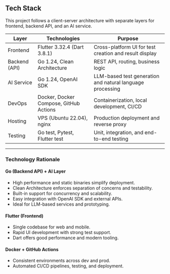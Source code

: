 ##  Tech Stack

This project follows a client-server architecture with separate layers for frontend, backend API, and an AI service.

| Layer         | Technologies                                 | Purpose                                                    |
|---------------|----------------------------------------------|------------------------------------------------------------|
| Frontend      | Flutter 3.32.4 (Dart 3.8.1)                  | Cross-platform UI for test creation and result display     |
| Backend (API) | Go 1.24, Clean Architecture                  | REST API, routing, business logic                          |
| AI Service    | Go 1.24, OpenAI SDK                          | LLM-based test generation and natural language processing  |
| DevOps        | Docker, Docker Compose, GitHub Actions       | Containerization, local development, CI/CD                 |
| Hosting       | VPS (Ubuntu 22.04), nginx                    | Production deployment and reverse proxy                    |
| Testing       | Go test, Pytest, Flutter test                | Unit, integration, and end-to-end testing                  |

---

###  Technology Rationale

#### **Go (Backend API) + AI Layer**
- High performance and static binaries simplify deployment.
- Clean Architecture enforces separation of concerns and testability.
- Built-in support for concurrency and scalability.
- Easy integration with OpenAI SDK and external APIs.
- Ideal for LLM-based services and prototyping.

#### **Flutter (Frontend)**
- Single codebase for web and mobile.
- Rapid UI development with strong test support.
- Dart offers good performance and modern tooling.


#### **Docker + GitHub Actions**
- Consistent environments across dev and prod.
- Automated CI/CD pipelines, testing, and deployment.

